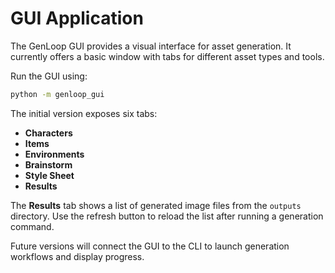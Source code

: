 # GUI Application

The GenLoop GUI provides a visual interface for asset generation. It currently offers a basic window with tabs for different asset types and tools.

Run the GUI using:

```bash
python -m genloop_gui
```

The initial version exposes six tabs:

- **Characters**
- **Items**
- **Environments**
- **Brainstorm**
- **Style Sheet**
- **Results**

The **Results** tab shows a list of generated image files from the
``outputs`` directory. Use the refresh button to reload the list after
running a generation command.

Future versions will connect the GUI to the CLI to launch generation workflows and display progress.
